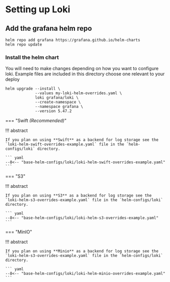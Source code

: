 # Setting up Loki

## Add the grafana helm repo

``` shell
helm repo add grafana https://grafana.github.io/helm-charts
helm repo update
```

### Install the helm chart

You will need to make changes depending on how you want to configure loki. Example files are included in this directory choose one relevant to your deploy

``` shell
helm upgrade --install \
             --values my-loki-helm-overrides.yaml \
             loki grafana/loki \
             --create-namespace \
             --namespace grafana \
             --version 5.47.2
```

=== "Swift _(Recommended)_"

!!! abstract

    If you plan on using **Swift** as a backend for log storage see the `loki-helm-swift-overrides-example.yaml` file in the `helm-configs/loki` directory.

    ``` yaml
    --8<-- "base-helm-configs/loki/loki-helm-swift-overrides-example.yaml"
    ```

=== "S3"

!!! abstract

    If you plan on using **S3** as a backend for log storage see the `loki-helm-s3-overrides-example.yaml` file in the `helm-configs/loki` directory.

    ``` yaml
    --8<-- "base-helm-configs/loki/loki-helm-s3-overrides-example.yaml"
    ```

=== "MinIO"

!!! abstract

    If you plan on using **Minio** as a backend for log storage see the `loki-helm-s3-overrides-example.yaml` file in the `helm-configs/loki` directory.

    ``` yaml
    --8<-- "base-helm-configs/loki/loki-helm-minio-overrides-example.yaml"
    ```
